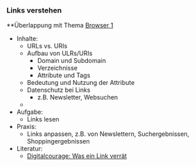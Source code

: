 ### Links verstehen

**Überlappung mit Thema [Browser 1](browser1.md)

* Inhalte:
  * URLs vs. URIs
  * Aufbau von ULRs/URIs
    * Domain  und Subdomain
    * Verzeichnisse
    * Attribute und Tags
  * Bedeutung und Nutzung der Attribute
  * Datenschutz bei Links
    * z.B. Newsletter, Websuchen
  * 
* Aufgabe:
  * Links lesen
* Praxis:
  * Links anpassen, z.B. von Newslettern, Suchergebnissen, Shoppingergebnissen
* Literatur:
  * [Digitalcourage: Was ein Link verrät](https://digitalcourage.de/digitale-selbstverteidigung/was-ein-link-verraet)
